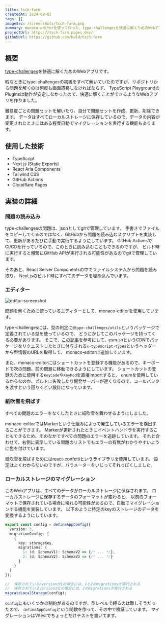 ```yaml
---
title: tsch-farm
createdAt: 2024-09-03
tags: []
imageSrc: /screenshots/tsch-farm.png
summary: monaco-editorを使って作った、type-challengesを快適に解くためのWebアプリです。
projectUrl: https://tsch-farm.pages.dev/
githubUrl: https://github.com/hwld/tsch-farm
---
```


## 概要

[type-challenges](https://github.com/type-challenges/type-challenges/blob/main/README.ja.md)を快適に解くためのWebアプリです。

暇なときにtype-challengesの初級をすべて解いていたのですが、リポジトリから問題を解くのは何度も画面遷移しなければならず、
TypeScript PlaygroundのPluginsは動作が安定しなかったので、快適に解くことができるようなWebアプリを作りました。

難易度ごとの問題セットを解いたり、自分で問題セットを作成、更新、削除できます。
データはすべてローカルストレージに保存しているので、データの内容が変更されたときにはある程度自動でマイグレーションを実行する機能もあります。

## 使用した技術

- TypeScript
- Next.js (Static Exports)
- React Aria Components
- Tailwind CSS
- GitHub Actions
- Cloudflare Pages

## 実装の詳細

### 問題の読み込み

type-challengesの問題は、jsonとしてgitで管理しています。
手書きでファイルをコピーしてくるのではなく、GitHubから問題を読み込むスクリプトを実装して、更新があるたびに手動で実行するようにしています。
GitHub ActionsでCI/CDを行っているので、このときに読み込むこともできるのですが、
ビルド時に実行すると頻繁にGitHub APIが実行される可能性があるのでgitで管理しています。

そのあと、React Server Componentsの中でファイルシステムから問題を読み取り、
Next.jsのビルド時にすべてのデータを埋め込んでいます。

### エディター

![editor-screenshot](/screenshots/tsch-farm-play.png)

問題を解くために使っているエディターとして、monaco-editorを使用しています。

type-challengesには、型の判定に`@type-challenges/utils`というパッケージで定義されている型を使っているので、
どうにかしてこのパッケージを持ってくる必要があります。
そこで、[この記事](https://zenn.dev/steelydylan/articles/vs-code-experience#2.-package.json%E3%81%A7%E8%AA%AD%E3%81%BF%E8%BE%BC%E3%82%93%E3%81%A0%E3%83%A9%E3%82%A4%E3%83%96%E3%83%A9%E3%83%AA%E3%81%AE%E5%9E%8B%E3%82%92%E5%8F%96%E5%BE%97%E3%81%99%E3%82%8B)を参考にして、esm.shというCDNでパッケージをリクエストしたときに付与される`x-typescript-types`というヘッダーから型情報のURLを取得して、
monaco-editorに追加しています。

また、monaco-editorにはショートカットを登録する機能があるので、キーボードで次の問題、前の問題に移動できるようにしています。
ショートカットの登録のために使用する`KeyCode`や`KeyMod`を直接importすると、
enumを使用しているからなのか、ビルドに失敗したり開発サーバーが遅くなるので、コールバックを渡すという回りくどい設計になっています。

### 紙吹雪を飛ばす

すべての問題のエラーをなくしたときに紙吹雪を舞わせるようにしました。

monaco-editorではMarkerという仕組みによって発生しているエラーを検出することができます。
Markerが更新されたときにイベントハンドラを実行することもできるため、そのなかですべての問題のエラーを追跡しています。
それと合わせて、右側に表示している問題のリストでもエラーの有無がわかりやすいように色を付けています。

紙吹雪を飛ばすためには[react-confetti](https://github.com/alampros/react-confetti)というライブラリを使用しています。
設定はよくわからないのですが、パラメーターをいじってそれっぽくしました。

### ローカルストレージのマイグレーション

このWebアプリは、すべてのデータがローカルストレージに保存されます。
ローカルストレージに保存するデータのフォーマットが変わると、
以前のフォーマットで保存されている場合に壊れる可能性があるので、自動でマイグレーションする機能を実装しています。
以下のように特定のkeyのストレージのデータを変換するようにしています。

```ts
export const config = defineAppConfig({
  version: 3,
  migrationConfig: [
    {
      key: storageKey,
      migrations: {
        1: (d: SchemaV1): SchemaV2 => {/* ... */},
        2: (d: SchemaV2): SchemaV3 => {/* ... */}
      }
    }
  ]
});

//  保存されているnversionが1の場合には、1と2のmigrationsが実行される
//  保存されているversionが2の場合には、2のmigrationsが実行される
migrateLocalStorage(config);
```

`config`にもいくつかの制約があるのですが、型レベルで縛るのは難しそうだったので、
`defineAppConfig`という関数を作って、その中で検証しています。
マイグレーションはVitestでちょっとだけテストを書いてます。
